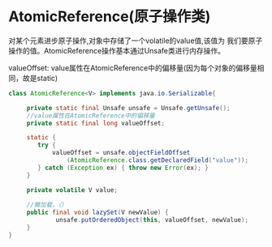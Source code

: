 AtomicReference(原子操作类)
===
对某个元素进步原子操作,对象中存储了一个volatile的value值,该值为
我们要原子操作的值。AtomicReference操作基本通过Unsafe类进行内存操作。

valueOffset: value属性在AtomicReference中的偏移量(因为每个对象的偏移量相同，故是static)

```java
class AtomicReference<V> implements java.io.Serializable{ 

     private static final Unsafe unsafe = Unsafe.getUnsafe();
     //value属性在AtomicReference中的偏移量
     private static final long valueOffset;

     static {
        try {
            valueOffset = unsafe.objectFieldOffset
                (AtomicReference.class.getDeclaredField("value"));
        } catch (Exception ex) { throw new Error(ex); }
     }

     private volatile V value; 
                     
     //懒加载，（）
     public final void lazySet(V newValue) {
             unsafe.putOrderedObject(this, valueOffset, newValue);
     }
}
```